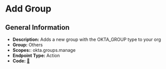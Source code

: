 # Add Group

## General Information

- **Description:** Adds a new group with the OKTA_GROUP type to your org
- **Group:** Others
- **Scopes:**: okta.groups.manage
- **Endpoint Type:** Action
- **Code:** [🔗](https://github.com/NangoHQ/integration-templates/tree/main/integrations/okta-preview/actions/add-group.ts)
